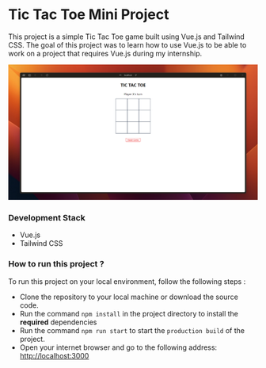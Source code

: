 # Tic Tac Toe Mini Project

This project is a simple Tic Tac Toe game built using Vue.js and Tailwind CSS.
The goal of this project was to learn how to use Vue.js to be able to work on a project that requires Vue.js during my internship.

![](public/lab-tictactoe.png)

### Development Stack
- Vue.js
- Tailwind CSS

### How to run this project ?
To run this project on your local environment, follow the following steps :
- Clone the repository to your local machine or download the source code.
- Run the command `npm install` in the project directory to install the **required** dependencies
- Run the command `npm run start` to start the `production build` of the project.
- Open your internet browser and go to the following address: [http://localhost:3000](http://localhost:5173)



